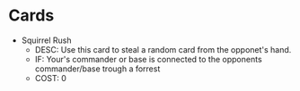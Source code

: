 # Cards

- Squirrel Rush
  - DESC: Use this card to steal a random card from the opponet's hand.
  - IF: Your's commander or base is connected to the opponents commander/base trough a forrest 
  - COST: 0

